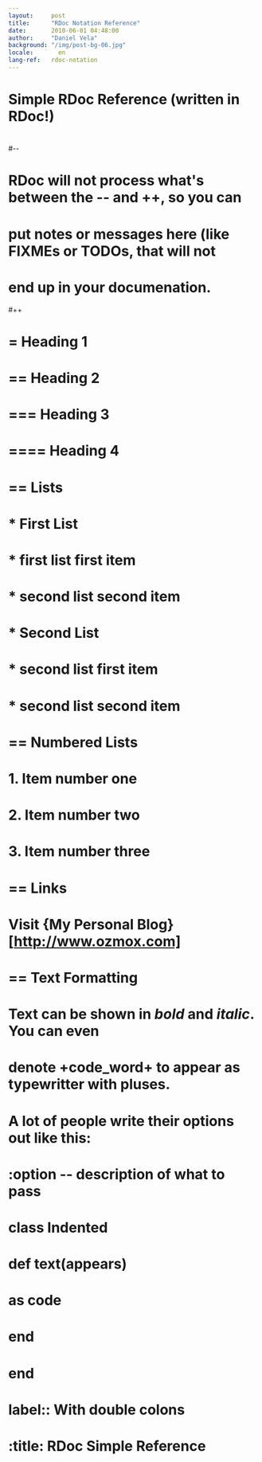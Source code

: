 ```yaml
---
layout:     post
title:      "RDoc Notation Reference"
date:       2010-06-01 04:48:00
author:     "Daniel Vela"
background: "/img/post-bg-06.jpg"
locale:       en
lang-ref:   rdoc-notation
---
```


# Simple RDoc Reference (written in RDoc!)  
 #  
 #--  
 # RDoc will not process what's between the -- and ++, so you can  
 # put notes or messages here (like FIXMEs or TODOs, that will not  
 # end up in your documenation.  
 #++  
 #  
 # = Heading 1  
 # == Heading 2  
 # === Heading 3  
 # ==== Heading 4  
 #  
 # == Lists  
 #  
 # * First List  
 # * first list first item  
 # * second list second item  
 # * Second List  
 # * second list first item  
 # * second list second item  
 #  
 # == Numbered Lists  
 #  
 # 1. Item number one  
 # 2. Item number two  
 # 3. Item number three  
 #  
 # == Links  
 #  
 # Visit {My Personal Blog}[http://www.ozmox.com]  
 #  
 # == Text Formatting  
 #  
 # Text can be shown in *bold* and _italic_. You can even  
 # denote +code_word+ to appear as typewritter with pluses.  
 #  
 # A lot of people write their options out like this:  
 #  
 # :option -- description of what to pass  
 #  
 # class Indented  
 # def text(appears)  
 # as code  
 # end  
 # end  
 #  
 # label:: With double colons  
 #  
 # :title: RDoc Simple Reference  